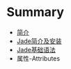 # Summary

* [简介](README.md)
* [Jade简介及安装](chapter/README.md)
* [Jade基础语法](jade/README.md)
* 属性-Attributes

